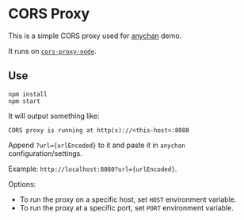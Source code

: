# CORS Proxy

This is a simple CORS proxy used for [anychan](https://gitlab.com/catamphetamine/anychan) demo.

It runs on [`cors-proxy-node`](https://gitlab.com/catamphetamine/cors-proxy-node).

## Use

```
npm install
npm start
```

It will output something like:

```
CORS proxy is running at http(s)://<this-host>:8080
```

Append `?url={urlEncoded}` to it and paste it in `anychan` configuration/settings.

Example: `http://localhost:8080?url={urlEncoded}`.

Options:
* To run the proxy on a specific host, set `HOST` environment variable.
* To run the proxy at a specific port, set `PORT` environment variable.
